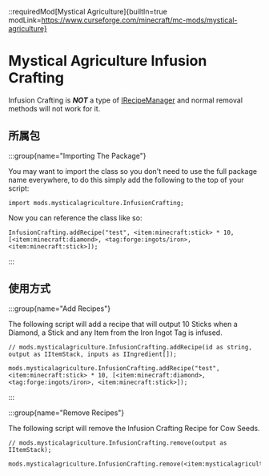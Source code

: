 ::requiredMod[Mystical Agriculture]{builtIn=true modLink=https://www.curseforge.com/minecraft/mc-mods/mystical-agriculture}

# Mystical Agriculture Infusion Crafting

Infusion Crafting is ***NOT*** a type of [IRecipeManager](/vanilla/api/managers/IRecipeManager) and normal removal methods will not work for it.

## 所属包


:::group{name="Importing The Package"}

You may want to import the class so you don't need to use the full package name everywhere, to do this simply add the following to the top of your script:

```zenscript
import mods.mysticalagriculture.InfusionCrafting;
```

Now you can reference the class like so:
```zenscript
InfusionCrafting.addRecipe("test", <item:minecraft:stick> * 10, [<item:minecraft:diamond>, <tag:forge:ingots/iron>, <item:minecraft:stick>]);
```
:::

## 使用方式

:::group{name="Add Recipes"}

The following script will add a recipe that will output 10 Sticks when a Diamond, a Stick and any Item from the Iron Ingot Tag is infused.

```zenscript
// mods.mysticalagriculture.InfusionCrafting.addRecipe(id as string, output as IItemStack, inputs as IIngredient[]);

mods.mysticalagriculture.InfusionCrafting.addRecipe("test", <item:minecraft:stick> * 10, [<item:minecraft:diamond>, <tag:forge:ingots/iron>, <item:minecraft:stick>]);
```
:::

:::group{name="Remove Recipes"}

The following script will remove the Infusion Crafting Recipe for Cow Seeds.

```zenscript
// mods.mysticalagriculture.InfusionCrafting.remove(output as IItemStack);

mods.mysticalagriculture.InfusionCrafting.remove(<item:mysticalagriculture:cow_seeds>);
```